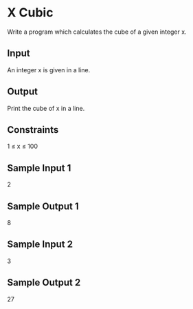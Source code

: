# X Cubic
Write a program which calculates the cube of a given integer x.

## Input
An integer x is given in a line.

## Output
Print the cube of x in a line.

## Constraints
1 ≤ x ≤ 100

## Sample Input 1
2

## Sample Output 1
8

## Sample Input 2
3

## Sample Output 2
27